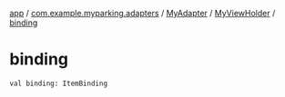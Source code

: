 [app](../../../index.md) / [com.example.myparking.adapters](../../index.md) / [MyAdapter](../index.md) / [MyViewHolder](index.md) / [binding](./binding.md)

# binding

`val binding: ItemBinding`